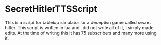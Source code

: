 # SecretHitlerTTSScript
This is a script for tabletop simulator for a deception game called secret hitler. This script is written in lua and I did not write all of it, I simply made edits. At the time of writing this it has 75 subscribers and many more using it.
